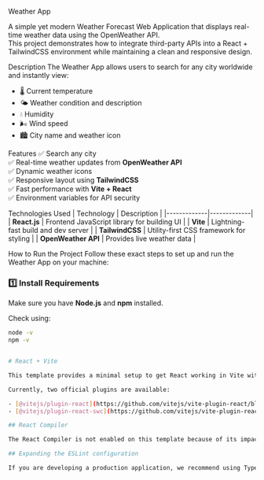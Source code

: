 Weather App

A simple yet modern Weather Forecast Web Application that displays real-time weather data using the OpenWeather API.  
This project demonstrates how to integrate third-party APIs into a React + TailwindCSS environment while maintaining a clean and responsive design.

Description
The Weather App allows users to search for any city worldwide and instantly view:
- 🌡️ Current temperature  
- 🌤️ Weather condition and description  
- 💧 Humidity  
- 🌬️ Wind speed  
- 🏙️ City name and weather icon  

Features
✅ Search any city  
✅ Real-time weather updates from **OpenWeather API**  
✅ Dynamic weather icons  
✅ Responsive layout using **TailwindCSS**  
✅ Fast performance with **Vite + React**  
✅ Environment variables for API security  

Technologies Used
| Technology | Description |
|-------------|-------------|
| **React.js** | Frontend JavaScript library for building UI |
| **Vite** | Lightning-fast build and dev server |
| **TailwindCSS** | Utility-first CSS framework for styling |
| **OpenWeather API** | Provides live weather data |

How to Run the Project
Follow these exact steps to set up and run the Weather App on your machine:
### 1️⃣ Install Requirements
Make sure you have **Node.js** and **npm** installed.

Check using:
```bash
node -v
npm -v


# React + Vite

This template provides a minimal setup to get React working in Vite with HMR and some ESLint rules.

Currently, two official plugins are available:

- [@vitejs/plugin-react](https://github.com/vitejs/vite-plugin-react/blob/main/packages/plugin-react) uses [Babel](https://babeljs.io/) (or [oxc](https://oxc.rs) when used in [rolldown-vite](https://vite.dev/guide/rolldown)) for Fast Refresh
- [@vitejs/plugin-react-swc](https://github.com/vitejs/vite-plugin-react/blob/main/packages/plugin-react-swc) uses [SWC](https://swc.rs/) for Fast Refresh

## React Compiler

The React Compiler is not enabled on this template because of its impact on dev & build performances. To add it, see [this documentation](https://react.dev/learn/react-compiler/installation).

## Expanding the ESLint configuration

If you are developing a production application, we recommend using TypeScript with type-aware lint rules enabled. Check out the [TS template](https://github.com/vitejs/vite/tree/main/packages/create-vite/template-react-ts) for information on how to integrate TypeScript and [`typescript-eslint`](https://typescript-eslint.io) in your project.
